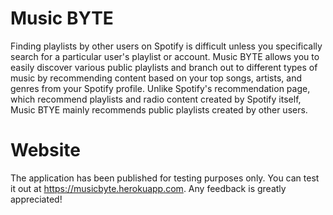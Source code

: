 # Music BYTE
Finding playlists by other users on Spotify is difficult unless you specifically search for a particular user's playlist or account. Music BYTE allows you to easily discover various public playlists and branch out to different types of music by recommending content based on your top songs, artists, and genres from your Spotify profile. Unlike Spotify's recommendation page, which recommend playlists and radio content created by Spotify itself, Music BTYE mainly recommends public playlists created by other users.

# Website
The application has been published for testing purposes only. You can test it out at https://musicbyte.herokuapp.com. Any feedback is greatly appreciated! 
